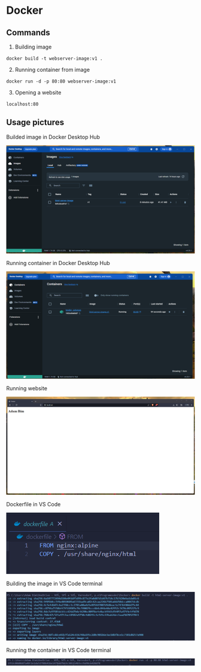 # Docker

## Commands
1. Building image
```
docker build -t webserver-image:v1 . 
```
2. Running container from image
```
docker run -d -p 80:80 webserver-image:v1
```
3. Opening a website
```
localhost:80
```

## Usage pictures
Builded image in Docker Desktop Hub

![image](https://github.com/bimadam/docker/blob/main/images/buildedImage.png?raw=true)

Running container in Docker Desktop Hub

![container](https://github.com/bimadam/docker/blob/main/images/runningContainer.png?raw=true)

Running website

![website](https://github.com/bimadam/docker/blob/main/images/website.png?raw=true)

Dockerfile in VS Code

![dockerfile](https://github.com/bimadam/docker/blob/main/images/dockerfile.png?raw=true)

Building the image in VS Code terminal

![build](https://github.com/bimadam/docker/blob/main/images/build.png?raw=true)

Running the container in VS Code terminal

![run](https://github.com/bimadam/docker/blob/main/images/run.png?raw=true)
